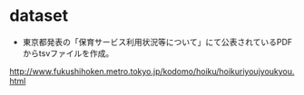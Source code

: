 # dataset



- 東京都発表の「保育サービス利用状況等について」にて公表されているPDFからtsvファイルを作成。

http://www.fukushihoken.metro.tokyo.jp/kodomo/hoiku/hoikuriyoujyoukyou.html
